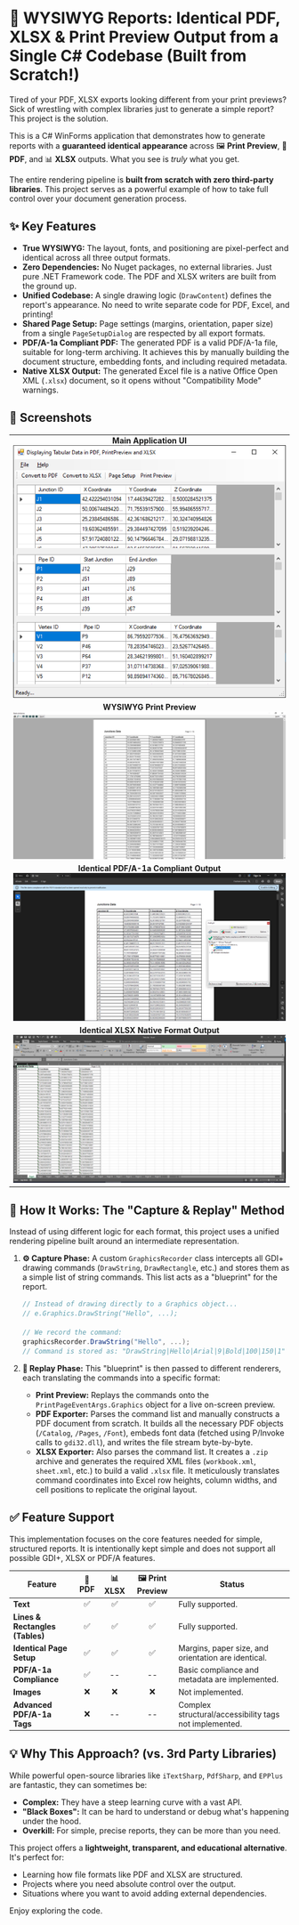 # 🚀 WYSIWYG Reports: Identical PDF, XLSX & Print Preview Output from a Single C# Codebase (Built from Scratch!)

Tired of your PDF, XLSX exports looking different from your print previews? Sick of wrestling with complex libraries just to generate a simple report? This project is the solution.

This is a C# WinForms application that demonstrates how to generate reports with a **guaranteed identical appearance** across 🖼️ **Print Preview**, 📄 **PDF**, and 📊 **XLSX** outputs. What you see is *truly* what you get.

The entire rendering pipeline is **built from scratch with zero third-party libraries**. This project serves as a powerful example of how to take full control over your document generation process.

## ✨ Key Features

*   **True WYSIWYG:** The layout, fonts, and positioning are pixel-perfect and identical across all three output formats.
*   **Zero Dependencies:** No Nuget packages, no external libraries. Just pure .NET Framework code. The PDF and XLSX writers are built from the ground up.
*   **Unified Codebase:** A single drawing logic (`DrawContent`) defines the report's appearance. No need to write separate code for PDF, Excel, and printing!
*   **Shared Page Setup:** Page settings (margins, orientation, paper size) from a single `PageSetupDialog` are respected by all export formats.
*   **PDF/A-1a Compliant PDF:** The generated PDF is a valid PDF/A-1a file, suitable for long-term archiving. It achieves this by manually building the document structure, embedding fonts, and including required metadata.
*   **Native XLSX Output:** The generated Excel file is a native Office Open XML (`.xlsx`) document, so it opens without "Compatibility Mode" warnings.

## 📸 Screenshots

<table>
  <tr>
    <td align="center">
      <b>Main Application UI</b><br>
      <img src="Screenshots/UI.png" alt="Main Application UI">
    </td>
  </tr>
  <tr> 
    <td align="center">
      <b>WYSIWYG Print Preview</b><br>
      <img src="Screenshots/print-preview.png" alt="Print Preview">
    </td>
  </tr>
  <tr>
    <td align="center">
      <b>Identical PDF/A-1a Compliant Output</b><br>
      <img src="Screenshots/pdf-a1a-compliant-output.png" alt="PDF/A-1a Compliant Output">
    </td>
  </tr>
  <tr> 
    <td align="center">
      <b>Identical XLSX Native Format Output</b><br>
      <img src="Screenshots/xlsx-native-format-output.png" alt="XLSX Native Format Output">
    </td>
  </tr>
</table>

## 🤔 How It Works: The "Capture & Replay" Method

Instead of using different logic for each format, this project uses a unified rendering pipeline built around an intermediate representation.

1.  **⚙️ Capture Phase:** A custom `GraphicsRecorder` class intercepts all GDI+ drawing commands (`DrawString`, `DrawRectangle`, etc.) and stores them as a simple list of string commands. This list acts as a "blueprint" for the report.

    ```csharp
    // Instead of drawing directly to a Graphics object...
    // e.Graphics.DrawString("Hello", ...);

    // We record the command:
    graphicsRecorder.DrawString("Hello", ...);
    // Command is stored as: "DrawString|Hello|Arial|9|Bold|100|150|1"
    ```

2.  **🎨 Replay Phase:** This "blueprint" is then passed to different renderers, each translating the commands into a specific format:
    *   **Print Preview:** Replays the commands onto the `PrintPageEventArgs.Graphics` object for a live on-screen preview.
    *   **PDF Exporter:** Parses the command list and manually constructs a PDF document from scratch. It builds all the necessary PDF objects (`/Catalog`, `/Pages`, `/Font`), embeds font data (fetched using P/Invoke calls to `gdi32.dll`), and writes the file stream byte-by-byte.
    *   **XLSX Exporter:** Also parses the command list. It creates a `.zip` archive and generates the required XML files (`workbook.xml`, `sheet.xml`, etc.) to build a valid `.xlsx` file. It meticulously translates command coordinates into Excel row heights, column widths, and cell positions to replicate the original layout.

## ✅ Feature Support

This implementation focuses on the core features needed for simple, structured reports. It is intentionally kept simple and does not support all possible GDI+, XLSX or PDF/A features.

| Feature                    | 📄 PDF         | 📊 XLSX        | 🖼️ Print Preview | Status                                             |
| -------------------------- | :------------: | :------------: | :--------------: | -------------------------------------------------- |
| **Text**                   |       ✅       |       ✅       |        ✅        | Fully supported.                                   |
| **Lines & Rectangles (Tables)** |       ✅       |       ✅       |        ✅        | Fully supported.                                   |
| **Identical Page Setup**   |       ✅       |       ✅       |        ✅        | Margins, paper size, and orientation are identical. |
| **PDF/A-1a Compliance**    |       ✅       |       --       |        --        | Basic compliance and metadata are implemented.     |
| **Images**                 |       ❌       |       ❌       |        ❌        | Not implemented.                                   |
| **Advanced PDF/A-1a Tags** |       ❌       |       --       |        --        | Complex structural/accessibility tags not implemented. |

## 💡 Why This Approach? (vs. 3rd Party Libraries)

While powerful open-source libraries like `iTextSharp`, `PdfSharp`, and `EPPlus` are fantastic, they can sometimes be:
*   **Complex:** They have a steep learning curve with a vast API.
*   **"Black Boxes":** It can be hard to understand or debug what's happening under the hood.
*   **Overkill:** For simple, precise reports, they can be more than you need.

This project offers a **lightweight, transparent, and educational alternative**. It's perfect for:
*   Learning how file formats like PDF and XLSX are structured.
*   Projects where you need absolute control over the output.
*   Situations where you want to avoid adding external dependencies.

Enjoy exploring the code.

